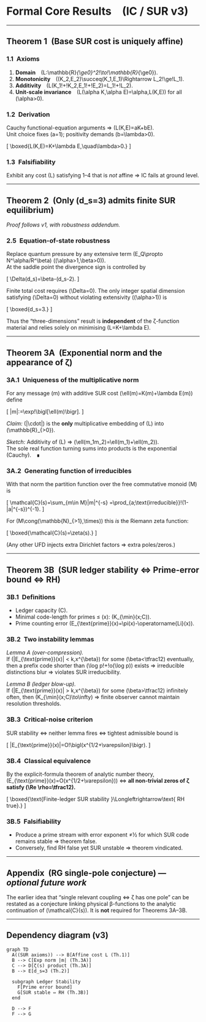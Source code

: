 # Formal Core Results (IC / SUR v3)

---

## Theorem 1 (Base SUR cost is uniquely affine)

### 1.1 Axioms  
1. **Domain** \(L:\mathbb{R}_{\ge0}^2\!\to\!\mathbb{R}_{\ge0}\).  
2. **Monotonicity** \((K_2,E_2)\succeq(K_1,E_1)\Rightarrow L_2\!\ge\!L_1\).  
3. **Additivity** \(L(K_1\!+\!K_2,E_1\!+\!E_2)=L_1\!+\!L_2\).  
4. **Unit-scale invariance** \(L(\alpha K,\alpha E)=\alpha\,L(K,E)\) for all \(\alpha>0\).

### 1.2 Derivation  
Cauchy functional-equation arguments ⇒ \(L(K,E)=aK+bE\).  
Unit choice fixes \(a=1\); positivity demands \(b=\lambda>0\).

\[
\boxed{L(K,E)=K+\lambda E,\quad\lambda>0.}
\]

### 1.3 Falsifiability  
Exhibit any cost \(L\) satisfying 1–4 that is *not* affine ⇒ IC fails at ground level.

---

## Theorem 2 (Only \(d_s=3\) admits finite SUR equilibrium)

*Proof follows v1, with robustness addendum.*

### 2.5 Equation-of-state robustness  
Replace quantum pressure by any extensive term \(E_Q\propto N^\alpha/R^\beta\) (\(\alpha>1,\beta>0\)).  
At the saddle point the divergence sign is controlled by  

\[
\Delta(d_s)=\beta-(d_s-2).
\]

Finite total cost requires \(\Delta=0\).  The only integer spatial dimension satisfying \(\Delta=0\) without violating extensivity (\(\alpha>1\)) is  

\[
\boxed{d_s=3.}
\]

Thus the “three-dimensions” result is **independent** of the ζ-function material and relies solely on minimising \(L=K+\lambda E\).

---

## Theorem 3A (Exponential norm and the appearance of ζ)

### 3A.1 Uniqueness of the multiplicative norm  
For any message \(m\) with additive SUR cost \(\ell(m)=K(m)+\lambda E(m)\) define  

\[
|m|:=\exp\!\bigl[\ell(m)\bigr].
\]

*Claim:* \(|\cdot|\) is the **only** multiplicative embedding of \(L\) into \(\mathbb{R}_{>0}\).

*Sketch:* Additivity of \(L\) ⇒ \(\ell(m_1m_2)=\ell(m_1)+\ell(m_2)\).  
The sole real function turning sums into products is the exponential (Cauchy). ∎

### 3A.2 Generating function of irreducibles  
With that norm the partition function over the free commutative monoid \(M\) is

\[
\mathcal{C}(s)=\sum_{m\in M}|m|^{-s}
             =\prod_{a\;\text{irreducible}}\!(1-|a|^{-s})^{-1}.
\]

For \(M\cong(\mathbb{N}_{>1},\times)\) this *is* the Riemann zeta function:

\[
\boxed{\mathcal{C}(s)=\zeta(s).}
\]

(Any other UFD injects extra Dirichlet factors ⇒ extra poles/zeros.)

---

## Theorem 3B (SUR ledger stability ⇔ Prime-error bound ⇔ RH)

### 3B.1 Definitions  
* Ledger capacity \(C\).  
* Minimal code-length for primes ≤ \(x\): \(K_{\min}(x;C)\).  
* Prime counting error \(E_{\text{prime}}(x)=\pi(x)-\operatorname{Li}(x)\).

### 3B.2 Two instability lemmas  

*Lemma A (over-compression).*  
If \(|E_{\text{prime}}(x)| < k\,x^{\beta}\) for some \(\beta<\tfrac12\) eventually, then a prefix code shorter than \(\log p\!+\!o(\log p)\) exists ⇒ irreducible distinctions blur ⇒ violates SUR irreducibility.

*Lemma B (ledger blow-up).*  
If \(|E_{\text{prime}}(x)| > k\,x^{\beta}\) for some \(\beta>\tfrac12\) infinitely often, then \(K_{\min}(x;C)\to\infty\) ⇒ finite observer cannot maintain resolution thresholds.

### 3B.3 Critical-noise criterion  
SUR stability ⇔ neither lemma fires ⇔ tightest admissible bound is  

\[
|E_{\text{prime}}(x)|=O\!\bigl(x^{1/2+\varepsilon}\bigr).
\]

### 3B.4 Classical equivalence  
By the explicit-formula theorem of analytic number theory,  
\(E_{\text{prime}}(x)=O(x^{1/2+\varepsilon})\) ⇔ **all non-trivial zeros of ζ satisfy \(\Re \rho=\tfrac12\).**

\[
\boxed{\text{Finite-ledger SUR stability }\Longleftrightarrow\text{ RH true}.}
\]

### 3B.5 Falsifiability  
* Produce a prime stream with error exponent ≠½ for which SUR code remains stable ⇒ theorem false.  
* Conversely, find RH false yet SUR unstable ⇒ theorem vindicated.

---

## Appendix (RG single-pole conjecture) — *optional future work*  
The earlier idea that “single relevant coupling ⇔ ζ has one pole” can be restated as a conjecture linking physical β-functions to the analytic continuation of \(\mathcal{C}(s)\).  It is **not** required for Theorems 3A–3B.

---

## Dependency diagram (v3)

```mermaid
graph TD
  A((SUR axioms)) --> B[Affine cost L (Th.1)]
  B --> C[Exp norm |m| (Th.3A)]
  C --> D[ζ(s) product (Th.3A)]
  B --> E[d_s=3 (Th.2)]

  subgraph Ledger Stability
    F[Prime error bound]
    G[SUR stable ⇔ RH (Th.3B)]
  end

  D --> F
  F --> G
